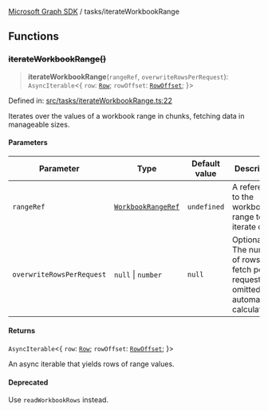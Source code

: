 [Microsoft Graph SDK](../README.md) / tasks/iterateWorkbookRange

## Functions

### ~~iterateWorkbookRange()~~

> **iterateWorkbookRange**(`rangeRef`, `overwriteRowsPerRequest`): `AsyncIterable`\<\{ `row`: [`Row`](../models/Row.md#row); `rowOffset`: [`RowOffset`](../models/RowOffset.md#rowoffset); \}\>

Defined in: [src/tasks/iterateWorkbookRange.ts:22](https://github.com/Future-Secure-AI/microsoft-graph/blob/main/src/tasks/iterateWorkbookRange.ts#L22)

Iterates over the values of a workbook range in chunks, fetching data in manageable sizes.

#### Parameters

| Parameter | Type | Default value | Description |
| ------ | ------ | ------ | ------ |
| `rangeRef` | [`WorkbookRangeRef`](../models/WorkbookRangeRef.md#workbookrangeref) | `undefined` | A reference to the workbook range to iterate over. |
| `overwriteRowsPerRequest` | `null` \| `number` | `null` | Optional. The number of rows to fetch per request. If omitted, it is automatically calculated. |

#### Returns

`AsyncIterable`\<\{ `row`: [`Row`](../models/Row.md#row); `rowOffset`: [`RowOffset`](../models/RowOffset.md#rowoffset); \}\>

An async iterable that yields rows of range values.

#### Deprecated

Use `readWorkbookRows` instead.

